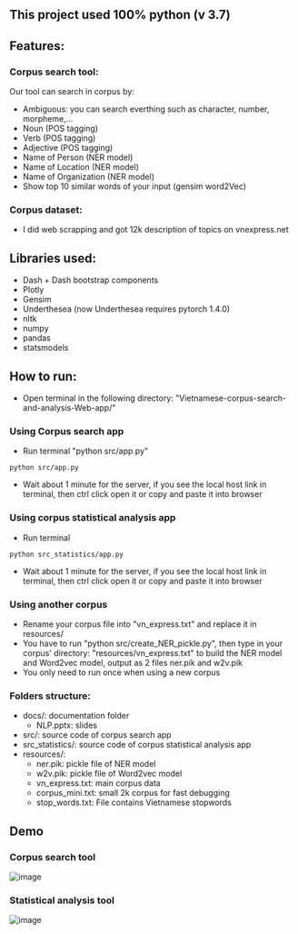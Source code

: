 ## This project used 100% python (v 3.7)

## Features:
### Corpus search tool:
Our tool can search in corpus by:
- Ambiguous: you can search everthing such as character, number, morpheme,...
- Noun (POS tagging)
- Verb (POS tagging)
- Adjective (POS tagging)
- Name of Person (NER model)
- Name of Location (NER model)
- Name of Organization (NER model)
- Show top 10 similar words of your input (gensim word2Vec)


### Corpus dataset:
- I did web scrapping and got 12k description of topics on vnexpress.net


## Libraries used:
- Dash + Dash bootstrap components
- Plotly 
- Gensim
- Underthesea (now Underthesea requires pytorch 1.4.0)
- nltk
- numpy
- pandas
- statsmodels

## How to run:
- Open terminal in the following directory: "Vietnamese-corpus-search-and-analysis-Web-app/"
### Using Corpus search app
- Run terminal "python src/app.py"
```console
python src/app.py
```
- Wait about 1 minute for the server, if you see the local host link in terminal, then ctrl click open it or copy and paste it into browser

### Using corpus statistical analysis app
- Run terminal
```console
python src_statistics/app.py
```
- Wait about 1 minute for the server, if you see the local host link in terminal, then ctrl click open it or copy and paste it into browser

### Using another corpus
- Rename your corpus file into "vn_express.txt" and replace it in resources/
- You have to run "python src/create_NER_pickle.py", then type in your corpus' directory: "resources/vn_express.txt" to build the NER model and Word2vec model, output as 2 files ner.pik and w2v.pik
- You only need to run once when using a new corpus

### Folders structure:
- docs/: documentation folder
	+ NLP.pptx: slides
- src/: source code of corpus search app
- src_statistics/: source code of corpus statistical analysis app
- resources/:
  - ner.pik: pickle file of NER model
  - w2v.pik: pickle file of Word2vec model
  - vn_express.txt: main corpus data
  - corpus_mini.txt: small 2k corpus for fast debugging 
  - stop_words.txt: File contains Vietnamese stopwords 

## Demo
### Corpus search tool
![image](https://drive.google.com/uc?export=view&id=1dainTJzqsBRTHOEOwKOAwuwoS4wPBhcb)
### Statistical analysis tool
![image](https://drive.google.com/uc?export=view&id=1UhwPVNJoBqmwD1vu_5CcvHoj8lnYFKxs)

